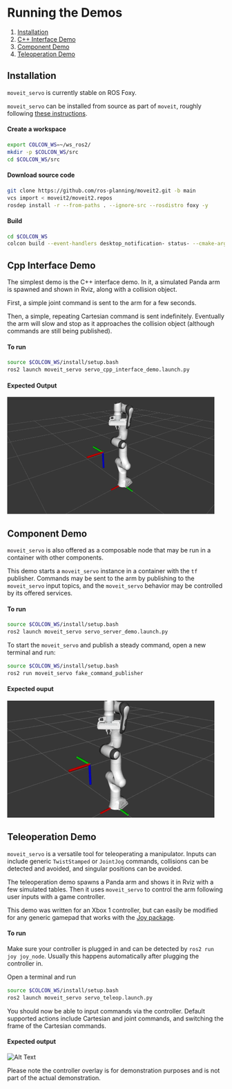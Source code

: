 # Running the Demos
1) [Installation](#Installation)
2) [C++ Interface Demo](#Cpp-Interface-Demo)
3) [Component Demo](#Component-Demo)
4) [Teleoperation Demo](#Teleoperation-Demo)


## Installation
`moveit_servo` is currently stable on ROS Foxy.

`moveit_servo` can be installed from source as part of `moveit`, roughly following [these instructions](https://moveit.ros.org/install-moveit2/source/).

#### Create a workspace
```bash
export COLCON_WS=~/ws_ros2/
mkdir -p $COLCON_WS/src
cd $COLCON_WS/src
```

#### Download source code
```bash
git clone https://github.com/ros-planning/moveit2.git -b main
vcs import < moveit2/moveit2.repos
rosdep install -r --from-paths . --ignore-src --rosdistro foxy -y
```

#### Build
```bash
cd $COLCON_WS
colcon build --event-handlers desktop_notification- status- --cmake-args -DCMAKE_BUILD_TYPE=Release
```

## Cpp Interface Demo
The simplest demo is the C++ interface demo. In it, a simulated Panda arm is spawned and shown in Rviz, along with a collision object. 

First, a simple joint command is sent to the arm for a few seconds.

Then, a simple, repeating Cartesian command is sent indefinitely. Eventually the arm will slow and stop as it approaches the collision object (although commands are still being published).

#### To run
```bash
source $COLCON_WS/install/setup.bash
ros2 launch moveit_servo servo_cpp_interface_demo.launch.py
```

#### Expected Output
![Alt Text](Images/C%2B%2B_Interface_Demo.gif)

## Component Demo
`moveit_servo` is also offered as a composable node that may be run in a container with other components. 

This demo starts a `moveit_servo` instance in a container with the `tf` publisher. Commands may be sent to the arm by publishing to the `moveit_servo` input topics, and the `moveit_servo` behavior may be controlled by its offered services.

#### To run
```bash
source $COLCON_WS/install/setup.bash
ros2 launch moveit_servo servo_server_demo.launch.py
```

To start the `moveit_servo` and publish a steady command, open a new terminal and run:
```bash
source $COLCON_WS/install/setup.bash
ros2 run moveit_servo fake_command_publisher
```

#### Expected ouput
![Alt Text](Images/Servo_Component_Demo.gif)

## Teleoperation Demo
`moveit_servo` is a versatile tool for teleoperating a manipulator. Inputs can include generic `TwistStamped` or `JointJog` commands, collisions can be detected and avoided, and singular positions can be avoided. 

The teleoperation demo spawns a Panda arm and shows it in Rviz with a few simulated tables. Then it uses `moveit_servo` to control the arm following user inputs with a game controller. 

This demo was written for an Xbox 1 controller, but can easily be modified for any generic gamepad that works with the [Joy package](https://index.ros.org/p/joy/#foxy). 

#### To run
Make sure your controller is plugged in and can be detected by `ros2 run joy joy_node`. Usually this happens automatically after plugging the controller in.

Open a terminal and run
```bash
source $COLCON_WS/install/setup.bash
ros2 launch moveit_servo servo_teleop.launch.py
```
You should now be able to input commands via the controller. Default supported actions include Cartesian and joint commands, and switching the frame of the Cartesian commands.

#### Expected output
![Alt Text](Images/Servo_Teleop_Demo.gif)

Please note the controller overlay is for demonstration purposes and is not part of the actual demonstration.
